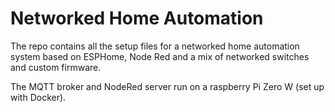 # Networked Home Automation

The repo contains all the setup files for a networked home automation system based on ESPHome, Node Red and a mix of networked switches and custom firmware.

The MQTT broker and NodeRed server run on a raspberry Pi Zero W (set up with Docker).

